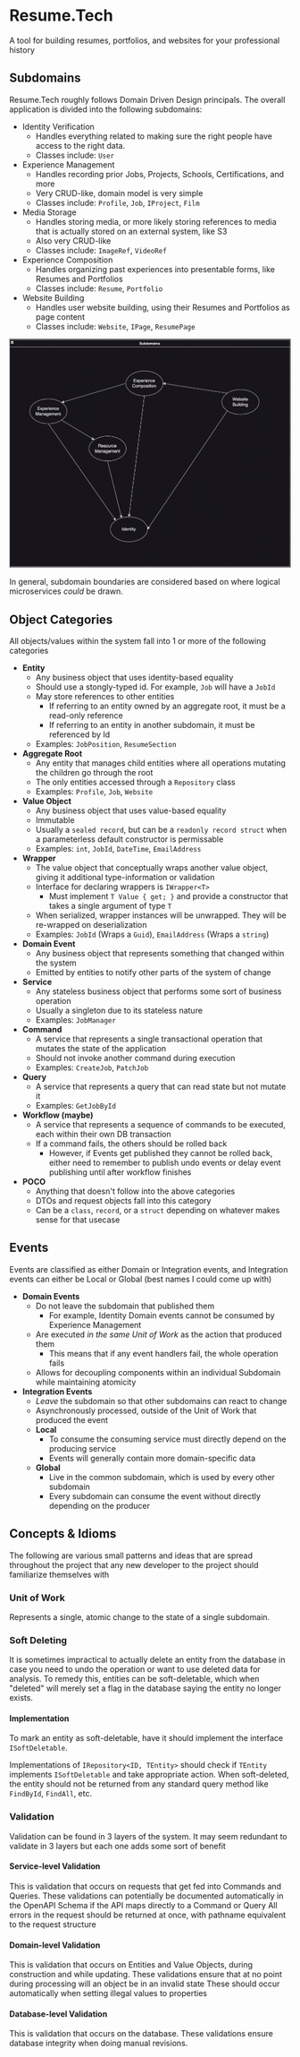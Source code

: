 # Resume.Tech
A tool for building resumes, portfolios, and websites for your professional history

## Subdomains
Resume.Tech roughly follows Domain Driven Design principals. The overall application is divided into the following subdomains:
- Identity Verification
  - Handles everything related to making sure the right people have access to the right data. 
  - Classes include: `User`
- Experience Management
  - Handles recording prior Jobs, Projects, Schools, Certifications, and more
  - Very CRUD-like, domain model is very simple
  - Classes include: `Profile`, `Job`, `IProject`, `Film`
- Media Storage
  - Handles storing media, or more likely storing references to media that is actually stored on an external system, like S3
  - Also very CRUD-like
  - Classes include: `ImageRef`, `VideoRef`
- Experience Composition
  - Handles organizing past experiences into presentable forms, like Resumes and Portfolios
  - Classes include: `Resume`, `Portfolio`
- Website Building
  - Handles user website building, using their Resumes and Portfolios as page content
  - Classes include: `Website`, `IPage`, `ResumePage`

![Subdomains](https://github.com/bmartin5263/Resume.Tech/blob/master/Wiki/Subdomains.png?raw=true)

In general, subdomain boundaries are considered based on where logical microservices _could_ be drawn.

## Object Categories
All objects/values within the system fall into 1 or more of the following categories

- **Entity**
  - Any business object that uses identity-based equality
  - Should use a stongly-typed id. For example, `Job` will have a `JobId`
  - May store references to other entities
    - If referring to an entity owned by an aggregate root, it must be a read-only reference
    - If referring to an entity in another subdomain, it must be referenced by Id
  - Examples: `JobPosition`, `ResumeSection`
- **Aggregate Root**
  - Any entity that manages child entities where all operations mutating the children go through the root
  - The only entities accessed through a `Repository` class
  - Examples: `Profile`, `Job`, `Website`
- **Value Object**
  - Any business object that uses value-based equality
  - Immutable
  - Usually a `sealed record`, but can be a `readonly record struct` when a parameterless default constructor is permissable
  - Examples: `int`, `JobId`, `DateTime`, `EmailAddress`
- **Wrapper**
  - The value object that conceptually wraps another value object, giving it additional type-information or validation
  - Interface for declaring wrappers is `IWrapper<T>`
    - Must implement `T Value { get; }` and provide a constructor that takes a single argument of type `T`
  - When serialized, wrapper instances will be unwrapped. They will be re-wrapped on deserialization
  - Examples: `JobId` (Wraps a `Guid`), `EmailAddress` (Wraps a `string`)
- **Domain Event**
  - Any business object that represents something that changed within the system
  - Emitted by entities to notify other parts of the system of change
- **Service**
  - Any stateless business object that performs some sort of business operation
  - Usually a singleton due to its stateless nature
  - Examples: `JobManager`
- **Command**
  - A service that represents a single transactional operation that mutates the state of the application
  - Should not invoke another command during execution
  - Examples: `CreateJob`, `PatchJob`
- **Query**
  - A service that represents a query that can read state but not mutate it
  - Examples: `GetJobById`
- **Workflow (maybe)**
  - A service that represents a sequence of commands to be executed, each within their own DB transaction
  - If a command fails, the others should be rolled back
    - However, if Events get published they cannot be rolled back, either need to remember to publish undo events or delay event publishing until after workflow finishes
- **POCO**
  - Anything that doesn't follow into the above categories
  - DTOs and request objects fall into this category
  - Can be a `class`, `record`, or a `struct` depending on whatever makes sense for that usecase

## Events
Events are classified as either Domain or Integration events, and Integration events can either be Local or Global (best names I could come up with)

- **Domain Events**
  - Do not leave the subdomain that published them
    - For example, Identity Domain events cannot be consumed by Experience Management
  - Are executed _in the same Unit of Work_ as the action that produced them
    - This means that if any event handlers fail, the whole operation fails
  - Allows for decoupling components within an individual Subdomain while maintaining atomicity
- **Integration Events**
  - _Leave_ the subdomain so that other subdomains can react to change
  - Asynchronously processed, outside of the Unit of Work that produced the event
  - **Local**
    - To consume the consuming service must directly depend on the producing service
    - Events will generally contain more domain-specific data
  - **Global**
    - Live in the common subdomain, which is used by every other subdomain
    - Every subdomain can consume the event without directly depending on the producer

## Concepts & Idioms
The following are various small patterns and ideas that are spread throughout the project that any new developer to the project should familiarize themselves with

### Unit of Work
Represents a single, atomic change to the state of a single subdomain.

### Soft Deleting
It is sometimes impractical to actually delete an entity from the database in case you need to undo the operation or want to use deleted data for analysis.
To remedy this, entities can be soft-deletable, which when "deleted" will merely set a flag in the database saying the entity no longer exists.

#### Implementation
To mark an entity as soft-deletable, have it should implement the interface `ISoftDeletable`.

Implementations of `IRepository<ID, TEntity>` should check if `TEntity` implements `ISoftDeletable` and take appropriate action.
When soft-deleted, the entity should not be returned from any standard query method like `FindById`, `FindAll`, etc.

### Validation
Validation can be found in 3 layers of the system. It may seem redundant to validate in 3 layers but each one adds some sort of benefit

#### Service-level Validation
This is validation that occurs on requests that get fed into Commands and Queries. 
These validations can potentially be documented automatically in the OpenAPI Schema if the API maps directly to a Command or Query
All errors in the request should be returned at once, with pathname equivalent to the request structure

#### Domain-level Validation
This is validation that occurs on Entities and Value Objects, during construction and while updating.
These validations ensure that at no point during processing will an object be in an invalid state
These should occur automatically when setting illegal values to properties

#### Database-level Validation
This is validation that occurs on the database.
These validations ensure database integrity when doing manual revisions.